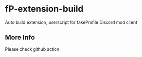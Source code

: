 # fP-extension-build
Auto build extension, userscript for fakeProfile Discord mod client  

## More Info
Please check github action